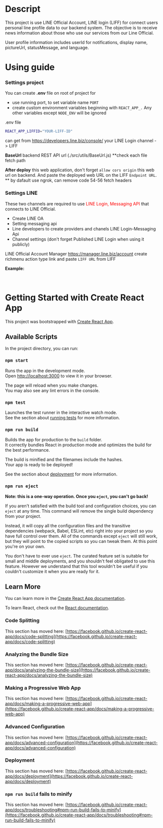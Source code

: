 # Descript

This project is use LINE Official Account, LINE login (LIFF) for connect users personal line profile data to our backend system. The objective is to receive news information about those who use our services from our Line Official.

User profile information includes userId for notifications, display name, pictureUrl, statusMessage, and language.

# Using guide

### Settings project

You can create <b>.env</b> file on root of project for

- use running port, to set variable name `PORT`
- create custom environment variables beginning with `REACT_APP_.` Any other variables except `NODE_ENV` will be ignored

.env file

```sh
REACT_APP_LIFFID="YOUR-LIFF-ID"
```

can get from https://developers.line.biz/console/ your LINE Login channel -> LIFF

<b>BaseUrl</b> backend REST API url (./src/utils/BaseUrl.js)
\*\*check each file fetch path

<b>After deploy</b> this web application, don't forget `allow cors origin` this web url on backend. And paste the deployed web URL on the LIFF `Endpoint URL`.
\*\* by dafault use ngrok, can remove code 54-56 fetch headers

### Settings LINE

These two channels are required to use <span style="color:red">LINE Login, Messaging API</span> that connects to LINE Official.

- Create LINE OA
- Setting messaging api
- Line developers to create providers and chanels LINE Login-Messaging Api
- Channel settings (don't forget Published LINE Login when using it publicly)

LINE Official Account Manager https://manager.line.biz/account
create richmenu action type link and paste `LIFF URL` from LIFF

<b>Example:</b>

<br/>

# Getting Started with Create React App

This project was bootstrapped with [Create React App](https://github.com/facebook/create-react-app).

## Available Scripts

In the project directory, you can run:

### `npm start`

Runs the app in the development mode.\
Open [http://localhost:3000](http://localhost:3000) to view it in your browser.

The page will reload when you make changes.\
You may also see any lint errors in the console.

### `npm test`

Launches the test runner in the interactive watch mode.\
See the section about [running tests](https://facebook.github.io/create-react-app/docs/running-tests) for more information.

### `npm run build`

Builds the app for production to the `build` folder.\
It correctly bundles React in production mode and optimizes the build for the best performance.

The build is minified and the filenames include the hashes.\
Your app is ready to be deployed!

See the section about [deployment](https://facebook.github.io/create-react-app/docs/deployment) for more information.

### `npm run eject`

**Note: this is a one-way operation. Once you `eject`, you can't go back!**

If you aren't satisfied with the build tool and configuration choices, you can `eject` at any time. This command will remove the single build dependency from your project.

Instead, it will copy all the configuration files and the transitive dependencies (webpack, Babel, ESLint, etc) right into your project so you have full control over them. All of the commands except `eject` will still work, but they will point to the copied scripts so you can tweak them. At this point you're on your own.

You don't have to ever use `eject`. The curated feature set is suitable for small and middle deployments, and you shouldn't feel obligated to use this feature. However we understand that this tool wouldn't be useful if you couldn't customize it when you are ready for it.

## Learn More

You can learn more in the [Create React App documentation](https://facebook.github.io/create-react-app/docs/getting-started).

To learn React, check out the [React documentation](https://reactjs.org/).

### Code Splitting

This section has moved here: [https://facebook.github.io/create-react-app/docs/code-splitting](https://facebook.github.io/create-react-app/docs/code-splitting)

### Analyzing the Bundle Size

This section has moved here: [https://facebook.github.io/create-react-app/docs/analyzing-the-bundle-size](https://facebook.github.io/create-react-app/docs/analyzing-the-bundle-size)

### Making a Progressive Web App

This section has moved here: [https://facebook.github.io/create-react-app/docs/making-a-progressive-web-app](https://facebook.github.io/create-react-app/docs/making-a-progressive-web-app)

### Advanced Configuration

This section has moved here: [https://facebook.github.io/create-react-app/docs/advanced-configuration](https://facebook.github.io/create-react-app/docs/advanced-configuration)

### Deployment

This section has moved here: [https://facebook.github.io/create-react-app/docs/deployment](https://facebook.github.io/create-react-app/docs/deployment)

### `npm run build` fails to minify

This section has moved here: [https://facebook.github.io/create-react-app/docs/troubleshooting#npm-run-build-fails-to-minify](https://facebook.github.io/create-react-app/docs/troubleshooting#npm-run-build-fails-to-minify)
